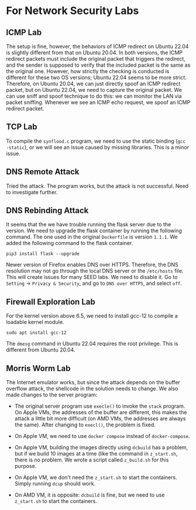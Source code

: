# For Network Security Labs

## ICMP Lab

The setup is fine, however, the behaviors of ICMP redirect
on Ubuntu 22.04 is slightly different from that on Ubuntu 20.04.
In both versions, the ICMP redirect packets must include
the original packet that triggers the redirect, and the sender
is supposed to verify that the included packet is the same
as the original one. However, how strictly the checking is
conducted is different for these two OS versions;
Ubuntu 22.04 seems to be more strict.
Therefore, on Ubuntu 20.04, we can just directly spoof an
ICMP redirect packet, but on Ubuntu 22.04, we need to
capture the original packet.
We can use sniff and spoof technique to do this:
we can monitor the LAN via packet sniffing. Whenever we see an
ICMP echo request, we spoof an ICMP redirect packet.

## TCP Lab

To compile the `synflood.c` program, we need to use the static
binding (`gcc -static`), or we will see an issue caused by missing libraries.
This is a minor issue.

## DNS Remote Attack

Tried the attack. The program works, but the attack is not successful.
Need to investigate further.


## DNS Rebinding Attack

It seems that the we have trouble running the flask server due to the
version. We need to upgrade the flask container by running the
following command. The one used in the original `Dockerfile` is
version `1.1.1`. We added the following command to the flask container.


```
pip3 install flask --upgrade
```

Newer version of Firefox enables DNS over HTTPS. Therefore, the DNS
resolution may not go through the local DNS server or the `/etc/hosts`
file. This will create issues for many SEED labs. We need to disable it.
Go to `Setting` -> `Privacy & Security`, and go to `DNS over HTTPS`, and select
`off`.


## Firewall Exploration Lab

For the kernel version above 6.5, 
we need to install gcc-12 to compile a loadable kernel module.
```
sudo apt install gcc-12
```

The `dmesg` command in Ubuntu 22.04 requires the root privilege. This is
different from Ubuntu 20.04.


## Morris Worm Lab

The Internet emulator works, but since the attack depends on the
buffer overflow attack, the shellcode in the solution needs to
change. We also made changes to the server program: 

- The original server program use `execle()` to invoke the `stack`
  program. On Apple VMs, the addresses of the buffer are different,
  this makes the attack a little bit more difficult (on AMD VMs, the
  addresses are always the same). After changing to `execl()`,
  the problem is fixed. 

- On Apple VM, we need to use `docker compose` instead of `docker-compose`.

- On Apple VM, building the images directly using `dcbuild`
  has a problem, but if we build 10 images at a time (like the command
  in `z_start.sh`, there is no problem. We wrote a script
  called `z_build.sh` for this purpose. 

- On Apple VM, we don't need the `z_start.sh` to start the containers.
  Simply running `dcup` should work.

- On AMD VM, it is opposite: `dcbuild` is fine, but we need to use
  `z_start.sh` to start the containers.

